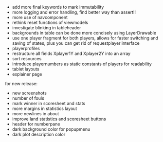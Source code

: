 - add more final keywords to mark immutability
- more logging and error handling, find better way than assert!!
- more use of navcomponent
- rethink reset functions of viewmodels
- investigate blinking in tableheader
- backgrounds in table can be done more concisely using LayerDrawable
- use one player fragment for both players, allows for faster switching and saving of states, plus you can get rid of requestplayer interface
- playerprofiles
- restructure all fields Xplayer1Y and Xplayer2Y into an array
- sort resources
- introduce playernumbers as static constants of players for readability
- tablet layouts
- explainer page


for new release:
- new screenshots
- number of fouls
- mark winner in scoresheet and stats
- more margins in statistics layout
- more newlines in about
- improve land statistics and scoresheet buttons
- header for numberpane
- dark background color for popupmenu
- dark plot description color
